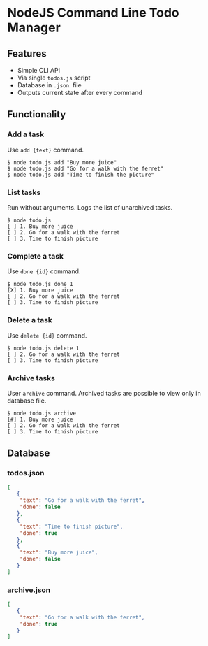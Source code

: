 # NodeJS Command Line Todo Manager

## Features

* Simple CLI API
* Via single `todos.js` script
* Database in `.json`. file
* Outputs current state after every command

## Functionality

### Add a task

Use `add {text}` command.

```
$ node todo.js add "Buy more juice"
$ node todo.js add "Go for a walk with the ferret"
$ node todo.js add "Time to finish the picture"
```

### List tasks

Run without arguments. Logs the list of unarchived tasks.

```
$ node todo.js
[ ] 1. Buy more juice
[ ] 2. Go for a walk with the ferret
[ ] 3. Time to finish picture
```

### Complete a task

Use `done {id}` command.

```
$ node todo.js done 1
[X] 1. Buy more juice
[ ] 2. Go for a walk with the ferret
[ ] 3. Time to finish picture
```

### Delete a task

Use `delete {id}` command.

```
$ node todo.js delete 1
[ ] 2. Go for a walk with the ferret
[ ] 3. Time to finish picture
```

### Archive tasks

User `archive` command. Archived tasks are possible to view only in database file.

```
$ node todo.js archive
[#] 1. Buy more juice
[ ] 2. Go for a walk with the ferret
[ ] 3. Time to finish picture
```

## Database

### todos.json

```json
[
   {
    "text": "Go for a walk with the ferret",
    "done": false
   },
   {
    "text": "Time to finish picture",
    "done": true
   },
   {
    "text": "Buy more juice",
    "done": false
   }
]
  ```
  
### archive.json
  
```json
[
   {
    "text": "Go for a walk with the ferret",
    "done": true
   }
]
   ```
